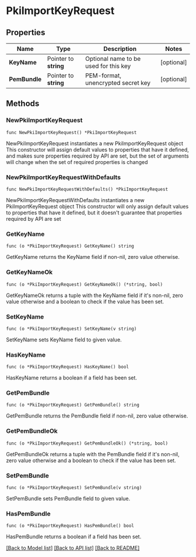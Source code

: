 # PkiImportKeyRequest


## Properties

Name | Type | Description | Notes
------------ | ------------- | ------------- | -------------
**KeyName** | Pointer to **string** | Optional name to be used for this key | [optional] 
**PemBundle** | Pointer to **string** | PEM-format, unencrypted secret key | [optional] 



## Methods


### NewPkiImportKeyRequest

`func NewPkiImportKeyRequest() *PkiImportKeyRequest`

NewPkiImportKeyRequest instantiates a new PkiImportKeyRequest object
This constructor will assign default values to properties that have it defined,
and makes sure properties required by API are set, but the set of arguments
will change when the set of required properties is changed

### NewPkiImportKeyRequestWithDefaults

`func NewPkiImportKeyRequestWithDefaults() *PkiImportKeyRequest`

NewPkiImportKeyRequestWithDefaults instantiates a new PkiImportKeyRequest object
This constructor will only assign default values to properties that have it defined,
but it doesn't guarantee that properties required by API are set


### GetKeyName

`func (o *PkiImportKeyRequest) GetKeyName() string`

GetKeyName returns the KeyName field if non-nil, zero value otherwise.

### GetKeyNameOk

`func (o *PkiImportKeyRequest) GetKeyNameOk() (*string, bool)`

GetKeyNameOk returns a tuple with the KeyName field if it's non-nil, zero value otherwise
and a boolean to check if the value has been set.

### SetKeyName

`func (o *PkiImportKeyRequest) SetKeyName(v string)`

SetKeyName sets KeyName field to given value.


### HasKeyName

`func (o *PkiImportKeyRequest) HasKeyName() bool`

HasKeyName returns a boolean if a field has been set.




### GetPemBundle

`func (o *PkiImportKeyRequest) GetPemBundle() string`

GetPemBundle returns the PemBundle field if non-nil, zero value otherwise.

### GetPemBundleOk

`func (o *PkiImportKeyRequest) GetPemBundleOk() (*string, bool)`

GetPemBundleOk returns a tuple with the PemBundle field if it's non-nil, zero value otherwise
and a boolean to check if the value has been set.

### SetPemBundle

`func (o *PkiImportKeyRequest) SetPemBundle(v string)`

SetPemBundle sets PemBundle field to given value.


### HasPemBundle

`func (o *PkiImportKeyRequest) HasPemBundle() bool`

HasPemBundle returns a boolean if a field has been set.









[[Back to Model list]](../README.md#documentation-for-models) [[Back to API list]](../README.md#documentation-for-api-endpoints) [[Back to README]](../README.md)


